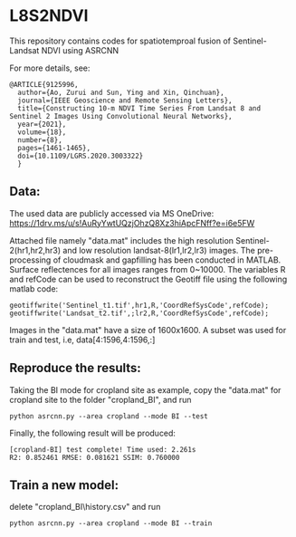 # L8S2NDVI
This repository contains codes for spatiotemproal fusion of Sentinel-Landsat NDVI using ASRCNN

For more details, see: 
```
@ARTICLE{9125996,
  author={Ao, Zurui and Sun, Ying and Xin, Qinchuan},
  journal={IEEE Geoscience and Remote Sensing Letters}, 
  title={Constructing 10-m NDVI Time Series From Landsat 8 and Sentinel 2 Images Using Convolutional Neural Networks}, 
  year={2021},
  volume={18},
  number={8},
  pages={1461-1465},
  doi={10.1109/LGRS.2020.3003322}
  }
```

Data:
--------

The used data are publicly accessed via MS OneDrive: https://1drv.ms/u/s!AuRyYwtUQzjOhzQ8Xz3hiApcFNff?e=i6e5FW

Attached file namely "data.mat" includes the high resolution Sentinel-2(hr1,hr2,hr3) and low resolution landsat-8(lr1,lr2,lr3) images. The pre-processing of cloudmask and gapfilling has been conducted in MATLAB. Surface reflectences for all images ranges from 0~10000. The variables R and refCode can be used to  reconstruct the Geotiff file using the following matlab code:

    geotiffwrite('Sentinel_t1.tif',hr1,R,'CoordRefSysCode',refCode);
    geotiffwrite('Landsat_t2.tif',;lr2,R,'CoordRefSysCode',refCode);

Images in the "data.mat" have a size of 1600x1600. A subset was used for train and test, i.e, data[4:1596,4:1596,:]

Reproduce the results:
--------

Taking the BI mode for cropland site as example, copy the "data.mat" for cropland site to the folder "cropland_BI", and run 

    python asrcnn.py --area cropland --mode BI --test

Finally, the following result will be produced:

    [cropland-BI] test complete! Time used: 2.261s
    R2: 0.852461 RMSE: 0.081621 SSIM: 0.760000

Train a new model:
--------

delete "cropland_BI\history.csv" and run

    python asrcnn.py --area cropland --mode BI --train
